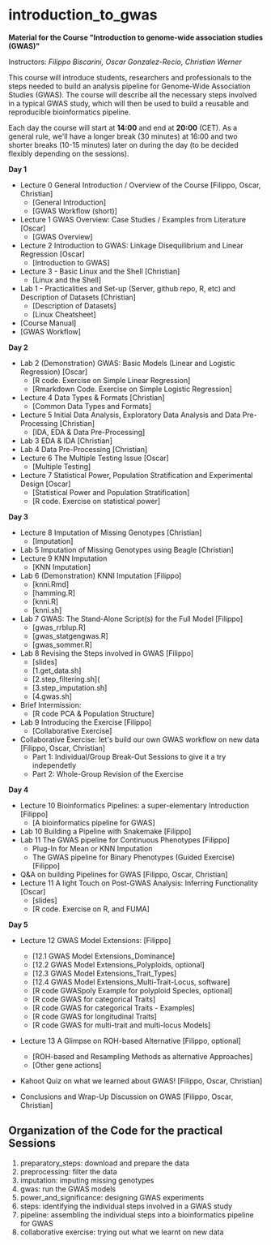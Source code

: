 # introduction_to_gwas

**Material for the Course "Introduction to genome-wide association studies (GWAS)"**

Instructors: *Filippo Biscarini, Oscar Gonzalez-Recio, Christian Werner*

This course will introduce students, researchers and professionals to the steps needed to build an analysis pipeline for Genome-Wide Association Studies (GWAS). The course will describe all the necessary steps involved in a typical GWAS study, which will then be used to build a reusable and reproducible bioinformatics pipeline.

Each day the course will start at **14:00** and end at **20:00** (CET).
As a general rule, we'll have a longer break (30 minutes) at 16:00 and two shorter breaks (10-15 minutes) later on during the day (to be decided flexibly depending on the sessions). 

<!-- timetable: [here](https://docs.google.com/spreadsheets/d/1Cy8vBD6I_no8UPzYPU9bz7ASWyI3bc4Y9vcdr5S1TBw/edit#gid=0) -->

**Day 1**

- Lecture 0	General Introduction / Overview of the Course [Filippo, Oscar, Christian]
    - [General Introduction]<!--(slides/0_General_Introduction.pdf)-->
    - [GWAS Workflow (short)]<!--(slides/GWAS_workflow_short.pdf)-->
- Lecture 1	GWAS Overview: Case Studies / Examples from Literature [Oscar]
    - [GWAS Overview]<!--(slides/1_GWAS_overview.pdf)-->
- Lecture 2	Introduction to GWAS: Linkage Disequilibrium and Linear Regression [Oscar]
    - [Introduction to GWAS]<!--(slides/2_Introduction_to_GWAS.pdf)-->
- Lecture 3 - Basic Linux and the Shell [Christian]
    - [Linux and the Shell]<!--(slides/3_Linux_intro.pdf)-->
- Lab 1 - Practicalities and Set-up (Server, github repo, R, etc) and Description of Datasets [Christian]
    - [Description of Datasets]<!--(slides/Description_of_datasets.pdf)-->
    - [Linux Cheatsheet]<!--(slides/Unix_cheatsheet.pdf)-->
 - [Course Manual]<!--(slides/course_manual.pdf)-->
 - [GWAS Workflow]<!--(slides/GWAS_workflow.pdf)-->



**Day 2**

- Lab 2 (Demonstration) GWAS: Basic Models (Linear and Logistic Regression) [Oscar]
    - [R code. Exercise on Simple Linear Regression]<!--(basic_model/1.Basis_of_linear_regression.R)-->
    - [Rmarkdown Code. Exercise on Simple Logistic Regression]<!--(basic_model/2.exercise.Basis_of_logistic_regression.Rmd)-->
- Lecture 4 Data Types & Formats [Christian]
    - [Common Data Types and Formats]<!--(slides/4_Data_types.pdf)-->
- Lecture 5 Initial Data Analysis, Exploratory Data Analysis and Data Pre-Processing [Christian]
    - [IDA, EDA & Data Pre-Processing]<!--(slides/5_Data_pre-processing.pdf)-->
- Lab 3 EDA & IDA [Christian]
- Lab 4 Data Pre-Processing [Christian]
- Lecture 6 The Multiple Testing Issue [Oscar]
    - [Multiple Testing]<!--(slides/6_Multiple_testing.pdf)-->
- Lecture 7 Statistical Power, Population Stratification and Experimental Design [Oscar] 
    - [Statistical Power and Population Stratification]<!--(slides/7_Experimental_design.pdf)-->
    - [R code. Exercise on statistical power]<!--(5.power_and_significance/StatisticalPower_exercise.R)-->


**Day 3**

- Lecture 8	Imputation of Missing Genotypes [Christian]
    - [Imputation]<!--(slides/8_Imputation.pdf)-->
- Lab 5 Imputation of Missing Genotypes using Beagle [Christian]
- Lecture 9 KNN Imputation 
    - [KNN Imputation]<!--(slides/9.KNN_imputation.pdf)-->
- Lab 6 (Demonstration) KNNI Imputation [Filippo]
    - [knni.Rmd]<!--(3.imputation/knni.Rmd)-->
    - [hamming.R]<!--(3.imputation/hamming.R)-->
    - [knni.R]<!--(3.imputation/knni.R)-->
    - [knni.sh]<!--(3.imputation/knni.sh)-->
- Lab 7 GWAS: The Stand-Alone Script(s) for the Full Model [Filippo]
    - [gwas_rrblup.R]<!--(4.gwas/gwas_rrblup.R)-->
    - [gwas_statgengwas.R]<!--(4.gwas/gwas_statgengwas.R)-->
    - [gwas_sommer.R]<!--(4.gwas/gwas_sommer.R)-->
- Lab 8 Revising the Steps involved in GWAS [Filippo]
    - [slides]<!--(slides/10.1.Revising_steps.pdf)-->
    - [1.get_data.sh]<!--(6.steps/1.get_data.sh)-->
    - [2.step_filtering.sh](<!--6.steps/2.step_filtering.sh)-->
    - [3.step_imputation.sh]<!--(6.steps/3.step_imputation.sh)-->
    - [4.gwas.sh]<!--(6.steps/4.gwas.sh)-->
- Brief Intermission:
    - [R code PCA & Population Structure]<!--(4.gwas/PCA_Screeplots.R)-->
- Lab 9 Introducing the Exercise [Filippo]
    - [Collaborative Exercise]<!--(slides/10.2.Collaborative_exercise.pdf)-->
- Collaborative Exercise: let's build our own GWAS workflow on new data [Filippo, Oscar, Christian]
    - Part 1: Individual/Group Break-Out Sessions to give it a try independetly
    - Part 2: Whole-Group Revision of the Exercise


**Day 4**
- Lecture 10 Bioinformatics Pipelines: a super-elementary Introduction [Filippo]
    - [A bioinformatics pipeline for GWAS]<!--(slides/11.bioinformatic_pipeline_for_GWAS.pdf)-->
- Lab 10 Building a Pipeline with Snakemake [Filippo]
- Lab 11 The GWAS pipeline for Continuous Phenotypes [Filippo]
    - Plug-In for Mean or KNN Imputation
    - The GWAS pipeline for Binary Phenotypes (Guided Exercise) [Filippo]
- Q&A on building Pipelines for GWAS [Filippo, Oscar, Christian]
- Lecture 11 A light Touch on Post-GWAS Analysis: Inferring Functionality [Oscar]
    - [slides]<!--(slides/Functional_Analysis.FUMA.pdf)-->
    - [R code. Exercise on R, and FUMA]<!--(functional_analysis/getGenesFromSNP.R)-->
    
**Day 5**

- Lecture 12 GWAS Model Extensions: [Filippo]
    - [12.1 GWAS Model Extensions_Dominance]
    - [12.2 GWAS Model Extensions_Polyploids, optional]<!--(slides/12_2_GWAS_model_extensions_polyploids.pdf)-->
    - [12.3 GWAS Model Extensions_Trait_Types]<!--(slides/13.3.GWAS_model_extensions_trait_type.pdf)-->
    - [12.4 GWAS Model Extensions_Multi-Trait-Locus, software]<!--(slides/13.4.GWAS_model_extensions_multi_trait_and_locus.pdf)-->
    - [R code GWASpoly Example for polyploid Species, optional]
    - [R code GWAS for categorical Traits]<!--(model_extensions/1.categorical_gwas.Rmd)-->
    - [R code GWAS for categorical Traits - Examples]<!--(model_extensions/2.categorical_gwas_example.Rmd)-->
    - [R code GWAS for longitudinal Traits]<!--(model_extensions/3.longitudinal_gwas.Rmd)-->
    - [R code GWAS for multi-trait and multi-locus Models]

- Lecture 13 A Glimpse on ROH-based Alternative [Filippo, optional]
    - [ROH-based and Resampling Methods as alternative Approaches]
    - [Other gene actions]<!--(slides/13.1.GWAS_model_extensions_genotype_codification.pdf)-->
- Kahoot Quiz on what we learned about GWAS! [Filippo, Oscar, Christian]
- Conclusions and Wrap-Up Discussion on GWAS [Filippo, Oscar, Christian]

## Organization of the Code for the practical Sessions

1. preparatory_steps: download and prepare the data
2. preprocessing: filter the data
3. imputation: imputing missing genotypes
4. gwas: run the GWAS models
5. power_and_significance: designing GWAS experiments
6. steps: identifying the individual steps involved in a GWAS study
7. pipeline: assembling the individual steps into a bioinformatics pipeline for GWAS
8. collaborative exercise: trying out what we learnt on new data
